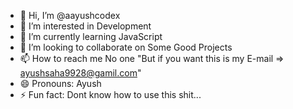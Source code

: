 - 👋 Hi, I’m @aayushcodex
- 👀 I’m interested in Development
- 🌱 I’m currently learning JavaScript
- 💞️ I’m looking to collaborate on Some Good Projects
- 📫 How to reach me No one "But if you want this is my E-mail => ayushsaha9928@gamil.com"
- 😄 Pronouns: Ayush
- ⚡ Fun fact: Dont know how to use this shit...

<!---
aayushcodex/aayushcodex is a ✨ special ✨ repository because its `README.md` (this file) appears on your GitHub profile.
You can click the Preview link to take a look at your changes.
--->
